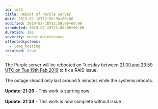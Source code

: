 ```yaml
---
id: id73
title: Reboot of Purple Server
date: 2019-02-18T12:58:00+00:00
modified: 2019-02-18T12:58:00+00:00
scheduled: 2019-02-19T21:00:00+00:00
duration: 180
severity: under-maintenance
affectedsystems:
  - lamp_hosting
resolved: true
---
```


The Purple server will be rebooted on Tuesday between [21:00 and 23:59 UTC on Tue 19th Feb 2019](https://www.timeanddate.com/worldclock/fixedtime.html?iso=20190219T21&ah=3) to fix a RAID issue.<br /><br />The outage should only last around 5 minutes while the systems reboots.<br /><br />**Update: 21:26** -  This work is starting now<br /><br />**Update: 21:34** -  This work is now complete without issue

